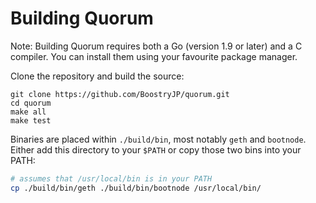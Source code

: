 # Building Quorum

Note: Building Quorum requires both a Go (version 1.9 or later) and a C compiler. You can install them using your favourite package manager. 

Clone the repository and build the source:

```
git clone https://github.com/BoostryJP/quorum.git
cd quorum
make all
make test
```

Binaries are placed within `./build/bin`, most notably `geth` and `bootnode`. Either add this directory to your `$PATH` or copy those two bins into your PATH:

```sh
# assumes that /usr/local/bin is in your PATH
cp ./build/bin/geth ./build/bin/bootnode /usr/local/bin/
```
